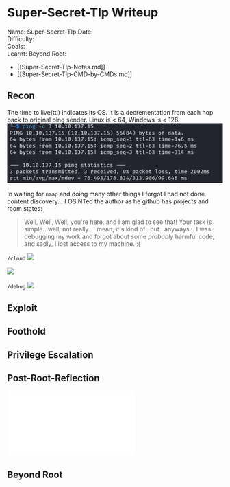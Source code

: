 # Super-Secret-TIp Writeup

Name: Super-Secret-TIp
Date:  
Difficulty:  
Goals:  
Learnt:
Beyond Root:

- [[Super-Secret-TIp-Notes.md]]
- [[Super-Secret-TIp-CMD-by-CMDs.md]]


## Recon

The time to live(ttl) indicates its OS. It is a decrementation from each hop back to original ping sender. Linux is < 64, Windows is < 128.
![ping](TryHackMe/Markdown/Super-Secret-TIp/Screenshots/ping.png)

In waiting for `nmap` and doing many other things I forgot I had not done content discovery... I OSINTed the author as he github has projects and room states:
> Well, Well, Well, you're here, and I am glad to see that! Your task is simple.. well, not really.. I mean, it's kind of.. but.. anyways...  I was debugging my work and forgot about some _probably_ harmful code, and sadly, I lost access to my machine. :(

`/cloud`
![](defaultdownloads.png)

![](wildtxtfile.png)

`/debug`
![](debugger.png)


## Exploit

## Foothold

## Privilege Escalation

## Post-Root-Reflection  

![](Super-Secret-TIp-map.excalidraw.md)

## Beyond Root



